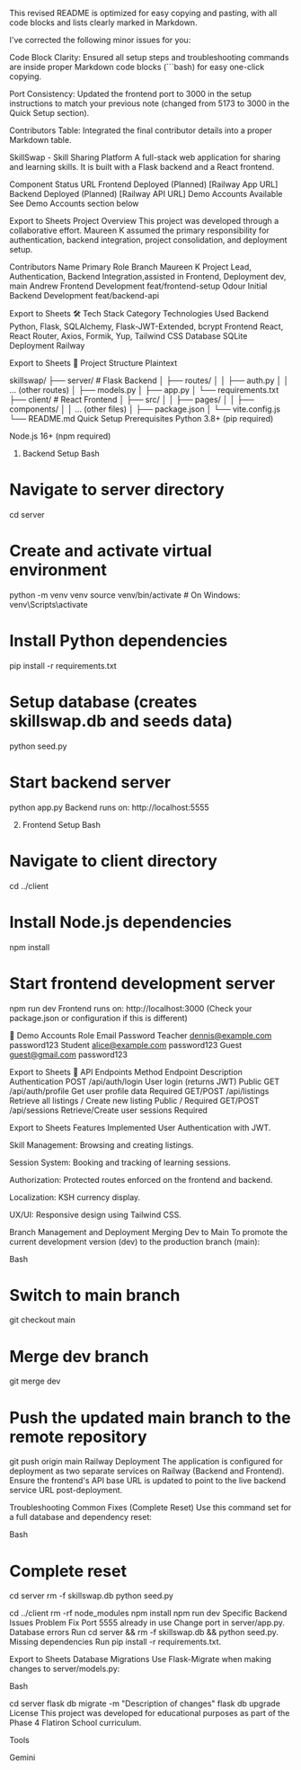 This revised README is optimized for easy copying and pasting, with all code blocks and lists clearly marked in Markdown.

I've corrected the following minor issues for you:

Code Block Clarity: Ensured all setup steps and troubleshooting commands are inside proper Markdown code blocks (```bash) for easy one-click copying.

Port Consistency: Updated the frontend port to 3000 in the setup instructions to match your previous note (changed from 5173 to 3000 in the Quick Setup section).

Contributors Table: Integrated the final contributor details into a proper Markdown table.

SkillSwap - Skill Sharing Platform
A full-stack web application for sharing and learning skills. It is built with a Flask backend and a React frontend.

Component	Status	URL
Frontend	Deployed (Planned)	[Railway App URL]
Backend	Deployed (Planned)	[Railway API URL]
Demo Accounts	Available	See Demo Accounts section below

Export to Sheets
 Project Overview
This project was developed through a collaborative effort. Maureen K assumed the primary responsibility for authentication, backend integration, project consolidation, and deployment setup.

 Contributors
Name	Primary Role	Branch
Maureen K	Project Lead, Authentication, Backend Integration,assisted in Frontend, Deployment	dev, main
Andrew	Frontend Development	feat/frontend-setup
Odour	Initial Backend Development	feat/backend-api

Export to Sheets
🛠️ Tech Stack
Category	Technologies Used
Backend	Python, Flask, SQLAlchemy, Flask-JWT-Extended, bcrypt
Frontend	React, React Router, Axios, Formik, Yup, Tailwind CSS
Database	SQLite
Deployment	Railway

Export to Sheets
📁 Project Structure
Plaintext

skillswap/
├── server/                 # Flask Backend
│   ├── routes/
│   │   ├── auth.py
│   │   ... (other routes)
│   ├── models.py
│   ├── app.py
│   └── requirements.txt
├── client/                 # React Frontend
│   ├── src/
│   │   ├── pages/
│   │   ├── components/
│   │   ... (other files)
│   ├── package.json
│   └── vite.config.js
└── README.md
 Quick Setup
Prerequisites
Python 3.8+ (pip required)

Node.js 16+ (npm required)

1. Backend Setup
Bash

# Navigate to server directory
cd server

# Create and activate virtual environment
python -m venv venv
source venv/bin/activate  # On Windows: venv\Scripts\activate

# Install Python dependencies
pip install -r requirements.txt

# Setup database (creates skillswap.db and seeds data)
python seed.py

# Start backend server
python app.py
Backend runs on: http://localhost:5555

2. Frontend Setup
Bash

# Navigate to client directory
cd ../client

# Install Node.js dependencies
npm install

# Start frontend development server
npm run dev
Frontend runs on: http://localhost:3000 (Check your package.json or configuration if this is different)

🔑 Demo Accounts
Role	Email	Password
Teacher	dennis@example.com	password123
Student	alice@example.com	password123
Guest	guest@gmail.com	password123

Export to Sheets
🎯 API Endpoints
Method	Endpoint	Description	Authentication
POST	/api/auth/login	User login (returns JWT)	Public
GET	/api/auth/profile	Get user profile data	Required
GET/POST	/api/listings	Retrieve all listings / Create new listing	Public / Required
GET/POST	/api/sessions	Retrieve/Create user sessions	Required

Export to Sheets
Features Implemented
User Authentication with JWT.

Skill Management: Browsing and creating listings.

Session System: Booking and tracking of learning sessions.

Authorization: Protected routes enforced on the frontend and backend.

Localization: KSH currency display.

UX/UI: Responsive design using Tailwind CSS.

Branch Management and Deployment
Merging Dev to Main
To promote the current development version (dev) to the production branch (main):

Bash

# Switch to main branch
git checkout main

# Merge dev branch
git merge dev

# Push the updated main branch to the remote repository
git push origin main
Railway Deployment
The application is configured for deployment as two separate services on Railway (Backend and Frontend). Ensure the frontend's API base URL is updated to point to the live backend service URL post-deployment.

 Troubleshooting
Common Fixes (Complete Reset)
Use this command set for a full database and dependency reset:

Bash

# Complete reset
cd server
rm -f skillswap.db
python seed.py

cd ../client
rm -rf node_modules
npm install
npm run dev
Specific Backend Issues
Problem	Fix
Port 5555 already in use	Change port in server/app.py.
Database errors	Run cd server && rm -f skillswap.db && python seed.py.
Missing dependencies	Run pip install -r requirements.txt.

Export to Sheets
Database Migrations
Use Flask-Migrate when making changes to server/models.py:

Bash

cd server
flask db migrate -m "Description of changes"
flask db upgrade
 License
This project was developed for educational purposes as part of the Phase 4 Flatiron School curriculum.












Tools

Gemini 
